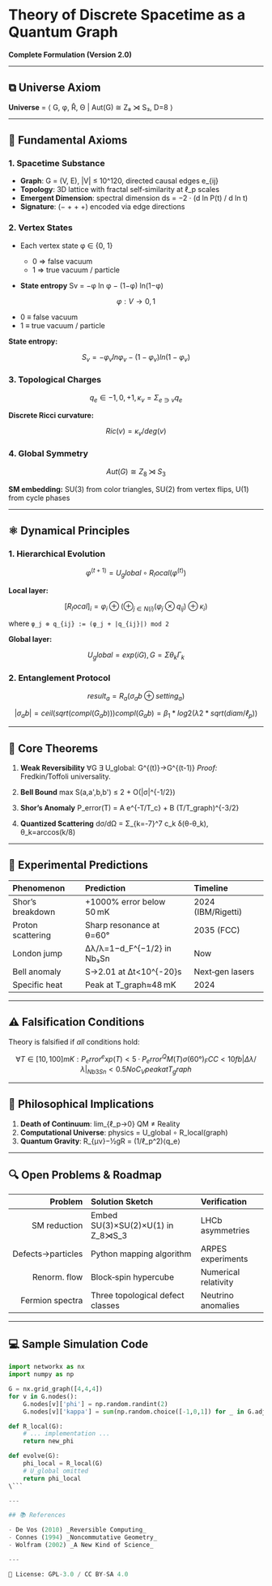 # Theory of Discrete Spacetime as a Quantum Graph

**Complete Formulation (Version 2.0)**

---

## ⧉ Universe Axiom

**Universe** = ⟨ G, φ, R̂, Θ | Aut(G) ≅ Z₈ ⋊ S₃, D=8 ⟩

---

## 🌌 Fundamental Axioms

### 1. Spacetime Substance

* **Graph**: G = (V, E), |V| ≤ 10^120, directed causal edges e\_{ij}
* **Topology**: 3D lattice with fractal self‑similarity at ℓ\_p scales
* **Emergent Dimension**: spectral dimension ds = −2 · (d ln P(t) / d ln t)
* **Signature**: (− + + +) encoded via edge directions

### 2. Vertex States

* Each vertex state φ ∈ {0, 1}

  * 0 ⇒ false vacuum
  * 1 ⇒ true vacuum / particle
* **State entropy** Sv = −φ ln φ − (1−φ) ln(1−φ)

```math
φ : V → {0,1}
```

* 0 ≡ false vacuum
* 1 ≡ true vacuum / particle

**State entropy:**

```math
S_v = -φ_v ln φ_v - (1-φ_v) ln(1-φ_v)
```

### 3. Topological Charges

```math
q_e ∈ {-1,0,+1},  κ_v = Σ_{e ∋ v} q_e
```

**Discrete Ricci curvature:**

```math
Ric(v) = κ_v / deg(v)
```

### 4. Global Symmetry

```math
Aut(G) ≅ Z_8 ⋊ S_3
```

**SM embedding:** SU(3) from color triangles, SU(2) from vertex flips, U(1) from cycle phases

---

## ⚛️ Dynamical Principles

### 1. Hierarchical Evolution

```math
φ^{(t+1)} = U_global ∘ R_local(φ^{(t)})
```

**Local layer:**

```math
[R_local]_i = φ_i ⊕ ( ⊕_{j∈N(i)}(φ_j ⊗ q_{ij}) ⊕ κ_i )
```

where `φ_j ⊗ q_{ij} := (φ_j + |q_{ij}|) mod 2`

**Global layer:**

```math
U_global = exp(i G),  G = Σ θ_k Γ_k
```

### 2. Entanglement Protocol

```math
result_a = R_a(σ_ab ⊕ setting_a)
```

```math
|σ_ab| = ceil( sqrt(compl(G_ab)) )
compl(G_ab) = β_1 * log2( λ2 * sqrt(diam/ℓ_p) )
```

---

## 📜 Core Theorems

1. **Weak Reversibility**
   ∀G ∃ U\_global: G^{(t)}→G^{(t-1)}
   *Proof:* Fredkin/Toffoli universality.

2. **Bell Bound**
   max S(a,a',b,b') ≤ 2 + O(|σ|^{-1/2})

3. **Shor’s Anomaly**
   P\_error(T) = A e^{-T/T\_c} + B (T/T\_graph)^{-3/2}

4. **Quantized Scattering**
   dσ/dΩ = Σ\_{k=-7}^7 c\_k δ(θ-θ\_k), θ\_k=arccos(k/8)

---

## 🔬 Experimental Predictions

| Phenomenon        | Prediction                  | Timeline           |
| :---------------- | :-------------------------- | :----------------- |
| Shor’s breakdown  | +1000% error below 50 mK    | 2024 (IBM/Rigetti) |
| Proton scattering | Sharp resonance at θ=60°    | 2035 (FCC)         |
| London jump       | Δλ/λ=1−d\_F^{−1/2} in Nb₃Sn | Now                |
| Bell anomaly      | S→2.01 at Δt<10^{-20}s      | Next‑gen lasers    |
| Specific heat     | Peak at T\_graph≈48 mK      | 2024               |

---

## ⚠️ Falsification Conditions

Theory is falsified if *all* conditions hold:

```math
∀T∈[10,100]mK: P_error^exp(T) < 5·P_error^QM(T)
σ(60°)_FCC < 10 fb
|Δλ/λ|_{Nb3Sn} < 0.5
No C_V peak at T_graph
```

---

## 🧠 Philosophical Implications

1. **Death of Continuum**: lim\_{ℓ\_p→0} QM ≠ Reality
2. **Computational Universe**: physics = U\_global ∘ R\_local(graph)
3. **Quantum Gravity**: R\_{μν}−½gR = (1/ℓ\_p^2)⟨q\_e⟩

---

## 🔍 Open Problems & Roadmap

|           Problem | Solution Sketch                     | Verification         |
| ----------------: | :---------------------------------- | :------------------- |
|      SM reduction | Embed SU(3)×SU(2)×U(1) in Z\_8⋊S\_3 | LHCb asymmetries     |
| Defects→particles | Python mapping algorithm            | ARPES experiments    |
|      Renorm. flow | Block‑spin hypercube                | Numerical relativity |
|   Fermion spectra | Three topological defect classes    | Neutrino anomalies   |

---

## 💻 Sample Simulation Code

````python
import networkx as nx
import numpy as np

G = nx.grid_graph([4,4,4])
for v in G.nodes():
    G.nodes[v]['phi'] = np.random.randint(2)
    G.nodes[v]['kappa'] = sum(np.random.choice([-1,0,1]) for _ in G.adj[v])

def R_local(G):
    # ... implementation ...
    return new_phi

def evolve(G):
    phi_local = R_local(G)
    # U_global omitted
    return phi_local
\```

---

## 📚 References

- De Vos (2010) _Reversible Computing_  
- Connes (1994) _Noncommutative Geometry_  
- Wolfram (2002) _A New Kind of Science_  

---

📜 License: GPL-3.0 / CC BY-SA 4.0

````

